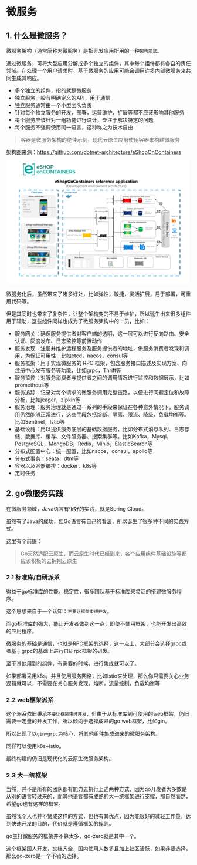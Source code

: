 # 微服务

## 1. 什么是微服务？

微服务架构（通常简称为微服务）是指开发应用所用的一种`架构形式`。

通过微服务，可将大型应用分解成多个独立的组件，其中每个组件都有各自的责任领域。在处理一个用户请求时，基于微服务的应用可能会调用许多内部微服务来共同生成其响应。

* 多个独立的组件，指的就是微服务
* 独立服务一般有明确定义的API，用于通信
* 独立服务通常由一个小型团队负责
* 针对每个独立服务的开发，部署，运营维护，扩展等都不应该影响其他服务
* 每个服务应该针对一组功能进行设计，专注于解决特定的问题
* 每个服务不强调使用同一语言，这种称之为技术自由

> 容器是微服务架构的绝佳示例，现代云原生应用使用容器来构建微服务

架构图来源：https://github.com/dotnet-architecture/eShopOnContainers

![image-20230222143050207](img/image-20230222143050207.png)

微服务化后，虽然带来了诸多好处，比如弹性，敏捷，灵活扩展，易于部署，可重用代码等。

但是其同时也带来了复杂性，让整个架构变的不易于维护，所以诞生出来很多组件用于辅助，这些组件同样也成为了微服务架构中的一员，比如：

* 服务网关：确保服务提供者对客户端的透明，这一层可以进行反向路由、安全认证、灰度发布、日志监控等前置动作
* 服务发现：注册并维护远程服务及服务提供者的地址，供服务消费者发现和调用，为保证可用性，比如etcd，nacos，consul等
* 服务框架：用于实现微服务的 RPC 框架，包含服务接口描述及实现方案、向注册中心发布服务等功能，比如grpc，Thrift等
* 服务监控：对服务消费者与提供者之间的调用情况进行监控和数据展示，比如prometheus等
* 服务追踪：记录对每个请求的微服务调用完整链路，以便进行问题定位和故障分析，比如jeager，zipkin等
* 服务治理：服务治理就是通过一系列的手段来保证在各种意外情况下，服务调用仍然能够正常进行，这些手段包括熔断、隔离、限流、降级、负载均衡等。比如Sentinel，Istio等
* 基础设施：用以提供服务底层的基础数据服务，比如分布式消息队列、日志存储、数据库、缓存、文件服务器、搜索集群等。比如Kafka，Mysql，PostgreSQL，MongoDB，Redis，Minio，ElasticSearch等
* 分布式配置中心：统一配置，比如nacos，consul，apollo等
* 分布式事务：seata，dtm等
* 容器以及容器编排：docker，k8s等
* 定时任务

## 2. go微服务实践

在微服务领域，Java语言有很好的实践，就是Spring Cloud。

虽然有了Java的成功，但Go语言有自己的看法，所以诞生了很多种不同的实践方式。

这里有个前提：

> Go天然适配云原生，而云原生时代已经到来，各个应用组件基础设施等都应该积极的去拥抱云原生

### 2.1 标准库/自研派系

得益于go标准库的性能，稳定性，很多团队基于标准库来灵活的搭建微服务程序。

这个思想来自于一个认知：`不要让框架束缚开发`。

而go标准库的强大，能让开发者做到这一点，即使不使用框架，也能开发出高效的应用程序。

微服务的基础是通信，也就是RPC框架的选择，这一点上，大部分会选择grpc或者基于grpc的基础上进行自研rpc框架的研发。

至于其他用到的组件，有需要的时候，进行集成就可以了。

如果部署采用k8s，并且使用服务网格，比如Istio来处理，那么你只需要关心业务逻辑就可以，不需要在关心服务发现，熔断，流量控制，负载均衡等

### 2.2 web框架派系

这个派系依旧秉承`不要让框架束缚开发`，但由于从标准库到可使用的web框架，仍旧需要一定量的开发工作，所以倾向于选择成熟的go web框架，比如gin。

所以出现了以`gin+grpc`为核心，将其他组件集成进来的微服务架构。

同样可以使用k8s+istio。

最终构建的仍旧是现代化的云原生微服务架构。

### 2.3 大一统框架

当然，并不是所有的团队都有能力去执行上述两种方式，因为go开发者大多数是从别的语言转过来的，而其他语言都有成熟的大一统框架进行支撑，那自然而然，希望go也有这样的框架。

虽然我个人也并不赞成这样的方式，但也有其优点，因为能很好的减轻工作量，达到快速开发的目的，代价就是遵循框架的规则。

go主打微服务的框架并不算太多，go-zero就是其中一个。

这个框架国人开发，文档齐全，国内使用人数多且加上社区活跃，如果非要选择，那么go-zero是一个不错的选择。